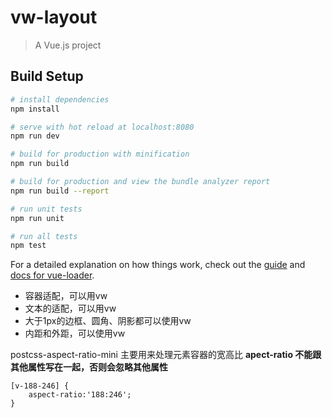 # vw-layout

> A Vue.js project

## Build Setup

``` bash
# install dependencies
npm install

# serve with hot reload at localhost:8080
npm run dev

# build for production with minification
npm run build

# build for production and view the bundle analyzer report
npm run build --report

# run unit tests
npm run unit

# run all tests
npm test
```

For a detailed explanation on how things work, check out the [guide](http://vuejs-templates.github.io/webpack/) and [docs for vue-loader](http://vuejs.github.io/vue-loader).

+ 容器适配，可以用vw
+ 文本的适配，可以用vw
+ 大于1px的边框、圆角、阴影都可以使用vw
+ 内距和外距，可以使用vw

postcss-aspect-ratio-mini 主要用来处理元素容器的宽高比
**apect-ratio 不能跟其他属性写在一起，否则会忽略其他属性**


    [v-188-246] {
        aspect-ratio:'188:246';
    }
